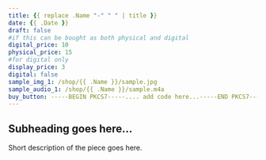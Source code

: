 ```yaml
---
title: {{ replace .Name "-" " " | title }}
date: {{ .Date }}
draft: false
#if this can be bought as both physical and digital
digital_price: 10
physical_price: 15
#for digital only
display_price: 3
digital: false
sample_img_1: /shop/{{ .Name }}/sample.jpg
sample_audio_1: /shop/{{ .Name }}/sample.m4a
buy_button: -----BEGIN PKCS7-----.... add code here...-----END PKCS7-----
---
```


## Subheading goes here...

Short description of the piece goes here.
